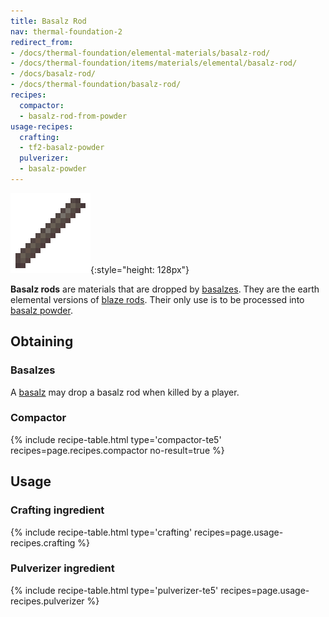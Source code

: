 ```yaml
---
title: Basalz Rod
nav: thermal-foundation-2
redirect_from:
- /docs/thermal-foundation/elemental-materials/basalz-rod/
- /docs/thermal-foundation/items/materials/elemental/basalz-rod/
- /docs/basalz-rod/
- /docs/thermal-foundation/basalz-rod/
recipes:
  compactor:
  - basalz-rod-from-powder
usage-recipes:
  crafting:
  - tf2-basalz-powder
  pulverizer:
  - basalz-powder
---
```


![Basalz rod](/assets/images/thermal-foundation/basalz-rod.png){:style="height: 128px"}


**Basalz rods** are materials that are dropped by [basalzes](/docs/thermal-foundation-2/basalz/).
They are the earth elemental versions of [blaze
rods](https://minecraft.gamepedia.com/Blaze_Rod). Their only use is to be
processed into [basalz powder](/docs/thermal-foundation-2/basalz-powder/).


Obtaining
---------

### Basalzes
A [basalz](/docs/thermal-foundation-2/basalz/) may drop a basalz rod when killed by a player.

### Compactor
{% include recipe-table.html type='compactor-te5' recipes=page.recipes.compactor no-result=true %}


Usage
-----

### Crafting ingredient
{% include recipe-table.html type='crafting' recipes=page.usage-recipes.crafting %}

### Pulverizer ingredient
{% include recipe-table.html type='pulverizer-te5' recipes=page.usage-recipes.pulverizer %}
